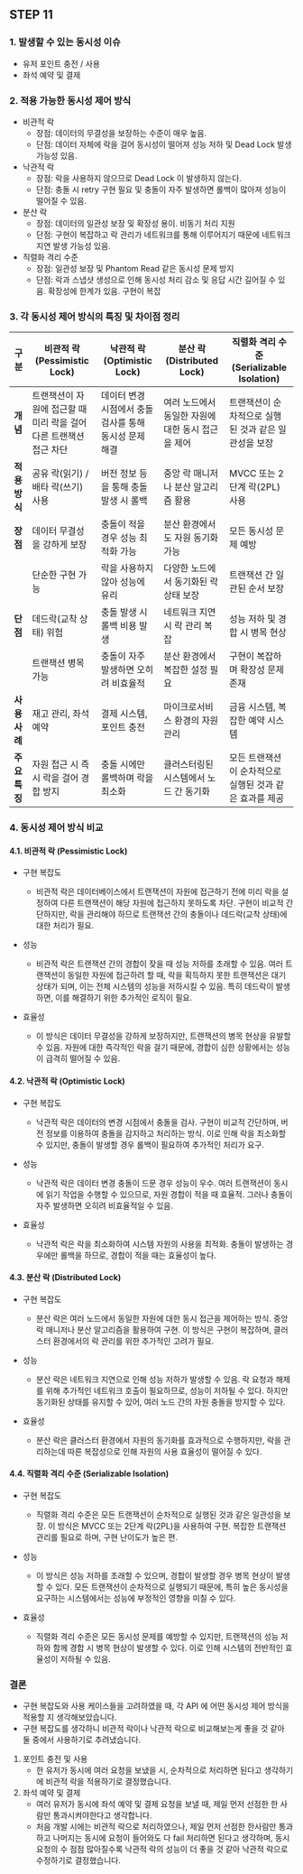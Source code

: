 ## STEP 11

### 1. 발생할 수 있는 동시성 이슈
- 유저 포인트 충전 / 사용
- 좌석 예약 및 결제

### 2. 적용 가능한 동시성 제어 방식
- 비관적 락
  - 장점: 데이터의 무결성을 보장하는 수준이 매우 높음.
  - 단점: 데이터 자체에 락을 걸어 동시성이 떨어져 성능 저하 및 Dead Lock 발생 가능성 있음.
- 낙관적 락
  - 장점: 락을 사용하지 않으므로 Dead Lock 이 발생하지 않는다.
  - 단점: 충돌 시 retry 구현 필요 및 충돌이 자주 발생하면 롤백이 많아져 성능이 떨어질 수 있음.
- 분산 락
  - 장점: 데이터의 일관성 보장 및 확장성 용이. 비동기 처리 지원
  - 단점: 구현이 복잡하고 락 관리가 네트워크를 통해 이루어지기 때문에 네트워크 지연 발생 가능성 있음.
- 직렬화 격리 수준
  - 장점: 일관성 보장 및 Phantom Read 같은 동시성 문제 방지
  - 단점: 락과 스냅샷 생성으로 인해 동시성 처리 감소 및 응답 시간 길어질 수 있음. 확장성에 한계가 있음. 구현이 복잡

### 3. 각 동시성 제어 방식의 특징 및 차이점 정리
| 구분                | 비관적 락 (Pessimistic Lock)                                       | 낙관적 락 (Optimistic Lock)                                         | 분산 락 (Distributed Lock)                                 | 직렬화 격리 수준 (Serializable Isolation)                     |
|---------------------|--------------------------------------------------------------------|---------------------------------------------------------------------|-----------------------------------------------------------|----------------------------------------------------------------|
| **개념**            | 트랜잭션이 자원에 접근할 때 미리 락을 걸어 다른 트랜잭션 접근 차단 | 데이터 변경 시점에서 충돌 검사를 통해 동시성 문제 해결              | 여러 노드에서 동일한 자원에 대한 동시 접근을 제어           | 트랜잭션이 순차적으로 실행된 것과 같은 일관성을 보장           |
| **적용 방식**       | 공유 락(읽기) / 배타 락(쓰기) 사용                                | 버전 정보 등을 통해 충돌 발생 시 롤백                              | 중앙 락 매니저나 분산 알고리즘 활용                         | MVCC 또는 2단계 락(2PL) 사용                                  |
| **장점**            | 데이터 무결성을 강하게 보장                                       | 충돌이 적을 경우 성능 최적화 가능                                   | 분산 환경에서도 자원 동기화 가능                             | 모든 동시성 문제 예방                                          |
|                     | 단순한 구현 가능                                                  | 락을 사용하지 않아 성능에 유리                                     | 다양한 노드에서 동기화된 락 상태 보장                        | 트랜잭션 간 일관된 순서 보장                                   |
| **단점**            | 데드락(교착 상태) 위험                                            | 충돌 발생 시 롤백 비용 발생                                        | 네트워크 지연 시 락 관리 복잡                                | 성능 저하 및 경합 시 병목 현상                                 |
|                     | 트랜잭션 병목 가능                                                | 충돌이 자주 발생하면 오히려 비효율적                                | 분산 환경에서 복잡한 설정 필요                              | 구현이 복잡하며 확장성 문제 존재                               |
| **사용 사례**       | 재고 관리, 좌석 예약                                              | 결제 시스템, 포인트 충전                                           | 마이크로서비스 환경의 자원 관리                              | 금융 시스템, 복잡한 예약 시스템                                |
| **주요 특징**       | 자원 접근 시 즉시 락을 걸어 경합 방지                              | 충돌 시에만 롤백하며 락을 최소화                                   | 클러스터링된 시스템에서 노드 간 동기화                      | 모든 트랜잭션이 순차적으로 실행된 것과 같은 효과를 제공         |


### 4. 동시성 제어 방식 비교

#### 4.1. 비관적 락 (Pessimistic Lock)
- 구현 복잡도
  - 비관적 락은 데이터베이스에서 트랜잭션이 자원에 접근하기 전에 미리 락을 설정하여 다른 트랜잭션이 해당 자원에 접근하지 못하도록 차단. 구현이 비교적 간단하지만, 락을 관리해야 하므로 트랜잭션 간의 충돌이나 데드락(교착 상태)에 대한 처리가 필요.

- 성능
  - 비관적 락은 트랜잭션 간의 경합이 잦을 때 성능 저하를 초래할 수 있음. 여러 트랜잭션이 동일한 자원에 접근하려 할 때, 락을 획득하지 못한 트랜잭션은 대기 상태가 되며, 이는 전체 시스템의 성능을 저하시킬 수 있음. 특히 데드락이 발생하면, 이를 해결하기 위한 추가적인 로직이 필요.

- 효율성
  - 이 방식은 데이터 무결성을 강하게 보장하지만, 트랜잭션의 병목 현상을 유발할 수 있음. 자원에 대한 즉각적인 락을 걸기 때문에, 경합이 심한 상황에서는 성능이 급격히 떨어질 수 있음.

#### 4.2. 낙관적 락 (Optimistic Lock)
- 구현 복잡도
  - 낙관적 락은 데이터의 변경 시점에서 충돌을 검사. 구현이 비교적 간단하며, 버전 정보를 이용하여 충돌을 감지하고 처리하는 방식. 이로 인해 락을 최소화할 수 있지만, 충돌이 발생할 경우 롤백이 필요하여 추가적인 처리가 요구.

- 성능
  - 낙관적 락은 데이터 변경 충돌이 드문 경우 성능이 우수. 여러 트랜잭션이 동시에 읽기 작업을 수행할 수 있으므로, 자원 경합이 적을 때 효율적. 그러나 충돌이 자주 발생하면 오히려 비효율적일 수 있음.

- 효율성
  - 낙관적 락은 락을 최소화하여 시스템 자원의 사용을 최적화. 충돌이 발생하는 경우에만 롤백을 하므로, 경합이 적을 때는 효율성이 높다.

#### 4.3. 분산 락 (Distributed Lock)
- 구현 복잡도
  - 분산 락은 여러 노드에서 동일한 자원에 대한 동시 접근을 제어하는 방식. 중앙 락 매니저나 분산 알고리즘을 활용하여 구현. 이 방식은 구현이 복잡하며, 클러스터 환경에서의 락 관리를 위한 추가적인 고려가 필요.

- 성능
  - 분산 락은 네트워크 지연으로 인해 성능 저하가 발생할 수 있음. 락 요청과 해제를 위해 추가적인 네트워크 호출이 필요하므로, 성능이 저하될 수 있다. 하지만 동기화된 상태를 유지할 수 있어, 여러 노드 간의 자원 충돌을 방지할 수 있다.

- 효율성
  - 분산 락은 클러스터 환경에서 자원의 동기화를 효과적으로 수행하지만, 락을 관리하는데 따른 복잡성으로 인해 자원의 사용 효율성이 떨어질 수 있다.

#### 4.4. 직렬화 격리 수준 (Serializable Isolation)
- 구현 복잡도
  - 직렬화 격리 수준은 모든 트랜잭션이 순차적으로 실행된 것과 같은 일관성을 보장. 이 방식은 MVCC 또는 2단계 락(2PL)을 사용하여 구현. 복잡한 트랜잭션 관리를 필요로 하며, 구현 난이도가 높은 편.

- 성능
  - 이 방식은 성능 저하를 초래할 수 있으며, 경합이 발생할 경우 병목 현상이 발생할 수 있다. 모든 트랜잭션이 순차적으로 실행되기 때문에, 특히 높은 동시성을 요구하는 시스템에서는 성능에 부정적인 영향을 미칠 수 있다.

- 효율성
  - 직렬화 격리 수준은 모든 동시성 문제를 예방할 수 있지만, 트랜잭션의 성능 저하와 함께 경합 시 병목 현상이 발생할 수 있다. 이로 인해 시스템의 전반적인 효율성이 저하될 수 있음.

### 결론
- 구현 복잡도와 사용 케이스들을 고려하였을 때, 각 API 에 어떤 동시성 제어 방식을 적용할 지 생각해보았습니다.
- 구현 복잡도를 생각하니 비관적 락이나 낙관적 락으로 비교해보는게 좋을 것 같아 둘 중에서 사용하기로 추려냈습니다.
1. 포인트 충전 및 사용
   - 한 유저가 동시에 여러 요청을 보냈을 시, 순차적으로 처리하면 된다고 생각하기에 비관적 락을 적용하기로 결정했습니다.
2. 좌석 예약 및 결제
   - 여러 유저가 동시에 좌석 예약 및 결제 요청을 보낼 때, 제일 먼저 선점한 한 사람만 통과시켜야한다고 생각합니다.
   - 처음 개발 시에는 비관적 락으로 처리하였으나, 제일 먼저 선점한 한사람만 통과하고 나머지는 동시에 요청이 들어와도 다 fail 처리하면 된다고 생각하며, 동시 요청의 수 점점 많아질수록 낙관적 락의 성능이 더 좋을 것 같아 낙관적 락으로 수정하기로 결정했습니다.
